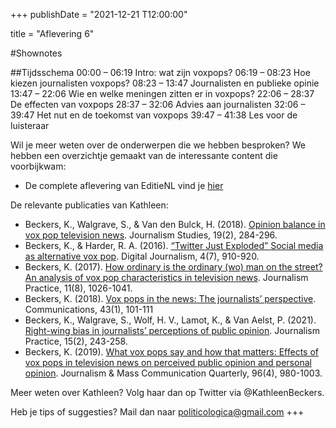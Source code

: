 +++
publishDate = "2021-12-21 T12:00:00"

title = "Aflevering 6"

#Shownotes

##Tijdsschema
00:00 – 06:19 Intro: wat zijn voxpops?
06:19 – 08:23 Hoe kiezen journalisten voxpops?
08:23 – 13:47 Journalisten en publieke opinie
13:47 – 22:06 Wie en welke meningen zitten er in voxpops?
22:06 – 28:37 De effecten van voxpops
28:37 – 32:06 Advies aan journalisten
32:06 – 39:47 Het nut en de toekomst van voxpops
39:47 – 41:38 Les voor de luisteraar

Wil je meer weten over de onderwerpen die we hebben besproken? We hebben een overzichtje gemaakt van de interessante content die voorbijkwam:
- De complete aflevering van EditieNL vind je [hier](shorturl.at/mKOWX)

De relevante publicaties van Kathleen:
- Beckers, K., Walgrave, S., & Van den Bulck, H. (2018). [Opinion balance in vox pop television news](https://www.tandfonline.com/doi/full/10.1080/1461670X.2016.1187576). Journalism Studies, 19(2), 284-296.
- Beckers, K., & Harder, R. A. (2016). [“Twitter Just Exploded” Social media as alternative vox pop](https://www.tandfonline.com/doi/full/10.1080/21670811.2016.1161493). Digital Journalism, 4(7), 910-920.
- Beckers, K. (2017). [How ordinary is the ordinary (wo) man on the street? An analysis of vox pop characteristics in television news](https://www.tandfonline.com/doi/full/10.1080/17512786.2016.1223551). Journalism Practice, 11(8), 1026-1041.
- Beckers, K. (2018). [Vox pops in the news: The journalists’ perspective](https://www.degruyter.com/document/doi/10.1515/commun-2017-0040/html). Communications, 43(1), 101-111
- Beckers, K., Walgrave, S., Wolf, H. V., Lamot, K., & Van Aelst, P. (2021). [Right-wing bias in journalists’ perceptions of public opinion](https://www.tandfonline.com/doi/full/10.1080/17512786.2019.1703788). Journalism Practice, 15(2), 243-258.
- Beckers, K. (2019). [What vox pops say and how that matters: Effects of vox pops in television news on perceived public opinion and personal opinion](https://journals.sagepub.com/doi/full/10.1177/1077699019843852). Journalism & Mass Communication Quarterly, 96(4), 980-1003.

Meer weten over Kathleen? Volg haar dan op Twitter via @KathleenBeckers.

Heb je tips of suggesties? Mail dan naar politicologica@gmail.com
+++
